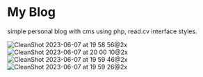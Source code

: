 # My Blog

simple personal blog with cms using php, read.cv interface styles.

![CleanShot 2023-06-07 at 19 58 56@2x](https://github.com/hilmiarkan/myblog/assets/8338033/b68ab7d7-39d2-4996-8c97-eb8fc2e4eacf)
![CleanShot 2023-06-07 at 20 00 10@2x](https://github.com/hilmiarkan/myblog/assets/8338033/88203299-be92-4f4d-8f23-72016e44ab2b)
![CleanShot 2023-06-07 at 19 59 46@2x](https://github.com/hilmiarkan/myblog/assets/8338033/d22ff419-826d-47d2-a36e-8c61ac347ba9)
![CleanShot 2023-06-07 at 19 59 26@2x](https://github.com/hilmiarkan/myblog/assets/8338033/20c236f7-4833-40b0-aa82-587e582421d4)
